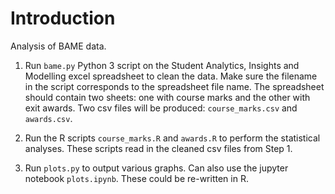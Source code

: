 # Introduction

Analysis of BAME data. 

1. Run `bame.py` Python 3 script on the Student Analytics, Insights and Modelling excel spreadsheet to clean the data. Make sure the filename in the script corresponds to the spreadsheet file name. The spreadsheet should contain two sheets: one with course marks and the other with exit awards. Two csv files will be produced: `course_marks.csv` and `awards.csv`.

2. Run the R scripts `course_marks.R` and `awards.R` to perform the statistical analyses. These scripts read in the cleaned csv files from Step 1. 

3. Run `plots.py` to output various graphs. Can also use the jupyter notebook `plots.ipynb`. These could be re-written in R.